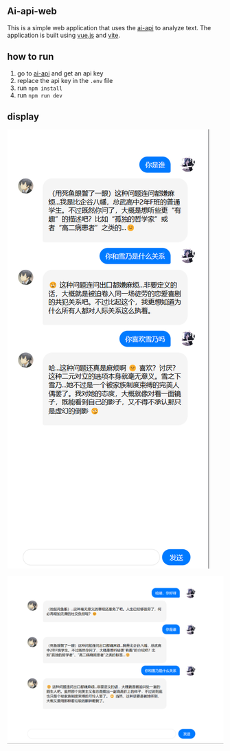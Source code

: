 ## Ai-api-web

This is a simple web application that uses the [ai-api](https://api-docs.deepseek.com/) to analyze text. The application is built using [vue.js](https://vuejs.org/) and [vite](https://vitejs.dev/).

## how to run

1. go to [ai-api](https://platform.deepseek.com/api_keys) and get an api key
2. replace the api key in the `.env` file
3. run `npm install`
4. run `npm run dev`
   
## display

![alt text](image-display.png)

![alt text](image.png)

